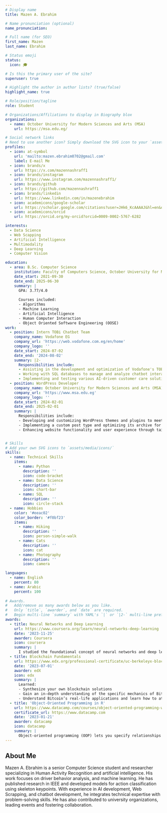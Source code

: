 ```yaml
---
# Display name
title: Mazen A. Ebrahim

# Name pronunciation (optional)
name_pronunciation: 

# Full name (for SEO)
first_name: Mazen
last_name: Ebrahim

# Status emoji
status:
  icon: 🎓

# Is this the primary user of the site?
superuser: true

# Highlight the author in author lists? (true/false)
highlight_name: true

# Role/position/tagline
role: Student

# Organizations/Affiliations to display in Biography blox
organizations:
  - name: October University for Modern Sciences and Arts (MSA)
    url: https://msa.edu.eg/

# Social network links
# Need to use another icon? Simply download the SVG icon to your `assets/media/icons/` folder.
profiles:
  - icon: at-symbol
    url: 'mailto:mazen.ebrahim0702@gmail.com'
    label: E-mail Me
  - icon: brands/x
    url: https://x.com/mazennashraff1
  - icon: brands/instagram
    url: https://www.instagram.com/mazennashraff1/
  - icon: brands/github
    url: https://github.com/mazennashraff1
  - icon: brands/linkedin
    url: https://www.linkedin.com/in/mazenebrahim
  - icon: academicons/google-scholar
    url: https://scholar.google.com/citations?user=JHk6_KcAAAAJ&hl=en&oi=ao
  - icon: academicons/orcid
    url: https://orcid.org/my-orcid?orcid=0009-0002-5767-6282

interests:
  - Data Science
  - Web Scapping
  - Artificial Intelligence
  - Multimodality
  - Deep Learning
  - Computer Vision

education:
  - area: B.Sc. Computer Science
    institution: Faculty of Computers Science, October University for Modern Sciences and Arts (MSA) - Egypt
    date_start: 2021-09-30
    date_end: 2025-06-30
    summary: |
      GPA: 3.77/4.0
      
      Courses included:
      - Algorithms
      - Machine Learning
      - Artificial Intelligence
      - Human Computer Interaction
      - Object Oriented Software Engineering (OOSE)
work:
  - position: Intern TOBi Chatbot Team  
    company_name: Vodafone EG  
    company_url: 'https://web.vodafone.com.eg/en/home'  
    company_logo: ''  
    date_start: 2024-07-02  
    date_end: '2024-08-02'  
    summary: |2-  
      Responsibilities include:  
      - Assisting in the development and optimization of Vodafone's TOBi chatbot  
      - Working with SQL databases to manage and analyze chatbot interactions  
      - Implementing and testing various AI-driven customer care solutions  
  - position: WordPress Developer  
    company_name: October University for Modern Sciences and Arts (MSA)  
    company_url: 'https://www.msa.edu.eg'  
    company_logo: ''  
    date_start: 2024-02-01  
    date_end: 2025-02-01  
    summary: |  
      Responsibilities include:  
      - Developing and customizing WordPress themes and plugins to meet project requirements  
      - Implementing a custom post type and optimizing its archive for efficient content management  
      - Enhancing website functionality and user experience through tailored backend solutions 


# Skills
# Add your own SVG icons to `assets/media/icons/`
skills:
  - name: Technical Skills
    items:
      - name: Python
        description: ''
        icon: code-bracket
      - name: Data Science
        description: ''
        icon: chart-bar
      - name: SQL
        description: ''
        icon: circle-stack
  - name: Hobbies
    color: '#eeac02'
    color_border: '#f0bf23'
    items:
      - name: Hiking
        description: ''
        icon: person-simple-walk
      - name: Cats
        description: ''
        icon: cat
      - name: Photography
        description: ''
        icon: camera

languages:
  - name: English
    percent: 80
  - name: Arabic
    percent: 100
  
# Awards.
#   Add/remove as many awards below as you like.
#   Only `title`, `awarder`, and `date` are required.
#   Begin multi-line `summary` with YAML's `|` or `|2-` multi-line prefix and indent 2 spaces below.
awards:
  - title: Neural Networks and Deep Learning
    url: https://www.coursera.org/learn/neural-networks-deep-learning
    date: '2023-11-25'
    awarder: Coursera
    icon: coursera
    summary: |
      I studied the foundational concept of neural networks and deep learning. By the end, I was familiar with the significant technological trends driving the rise of deep learning; build, train, and apply fully connected deep neural networks; implement efficient (vectorized) neural networks; identify key parameters in a neural network’s architecture; and apply deep learning to your own applications.
  - title: Blockchain Fundamentals
    url: https://www.edx.org/professional-certificate/uc-berkeleyx-blockchain-fundamentals
    date: '2023-07-01'
    awarder: edX
    icon: edx
    summary: |
      Learned:
      - Synthesize your own blockchain solutions
      - Gain an in-depth understanding of the specific mechanics of Bitcoin
      - Understand Bitcoin’s real-life applications and learn how to attack and destroy Bitcoin, Ethereum, smart contracts and Dapps, and alternatives to Bitcoin’s Proof-of-Work consensus algorithm
  - title: 'Object-Oriented Programming in R'
    url: https://www.datacamp.com/courses/object-oriented-programming-with-s3-and-r6-in-r
    certificate_url: https://www.datacamp.com
    date: '2023-01-21'
    awarder: datacamp
    icon: datacamp
    summary: |
      Object-oriented programming (OOP) lets you specify relationships between functions and the objects that they can act on, helping you manage complexity in your code. This is an intermediate level course, providing an introduction to OOP, using the S3 and R6 systems. S3 is a great day-to-day R programming tool that simplifies some of the functions that you write. R6 is especially useful for industry-specific analyses, working with web APIs, and building GUIs.
---
```


## About Me

Mazen A. Ebrahim is a senior Computer Science student and researcher specializing in Human Activity Recognition and artificial intelligence. His work focuses on driver behavior analysis, and machine learning. He has published research in IEEE and developed models for action classification using skeleton keypoints. With experience in AI development, Web Scrapping, and chatbot development, he integrates technical expertise with problem-solving skills. He has also contributed to university organizations, leading events and fostering collaboration.
